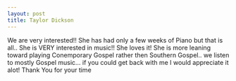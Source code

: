 ```yaml
---
layout: post
title: Taylor Dickson
---
```


We are very interested!!  She has had only a few weeks of Piano but that is all.. She is VERY interested in music!! She loves it! She is more leaning toward playing Conemporary Gospel rather then Southern Gospel.. we listen to mostly Gospel music... if you could get back with me I would appreciate it alot!  Thank You for your time